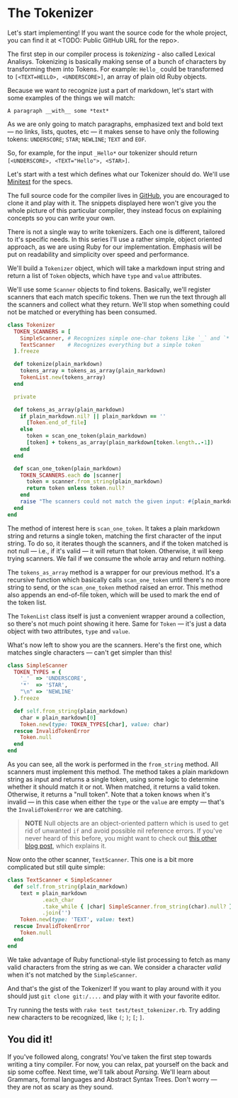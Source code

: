 # The Tokenizer
Let's start implementing! If you want the source code for the whole project, you
can find it at <TODO: Public GitHub URL for the repo>.

The first step in our compiler process is _tokenizing_ - also called Lexical
Analisys. Tokenizing is basically making sense of a bunch of characters by
transforming them into Tokens. For example: `Hello_` could be transformed to
`[<TEXT=HELLO>, <UNDERSCORE>]`, an array of plain old Ruby objects.

Because we want to recognize just a part of markdown, let's start with
some examples of the things we will match:

```
A paragraph __with__ some *text*
```

As we are only going to match paragraphs, emphasized text and bold text — no
links, lists, quotes, etc — it makes sense to have only the following tokens:
`UNDERSCORE`; `STAR`; `NEWLINE`; `TEXT` and `EOF`.

So, for example, for the input `_Hello*` our tokenizer should return
`[<UNDERSCORE>, <TEXT="Hello">, <STAR>]`.

Let's start with a test which defines what our Tokenizer should do. We'll use
[Minitest](https://github.com/seattlerb/minitest) for the specs.

The full source code for the compiler lives in [GitHub](), you are encouraged to
clone it and play with it. The snippets displayed here won't give you the whole
picture of this particular compiler, they instead focus on explaining concepts
so you can write your own.

There is not a single way to write tokenizers. Each one is different, tailored
to it's specific needs. In this series I'll use a rather simple, object oriented
approach, as we are using Ruby for our implementation. Emphasis will be put on
readability and simplicity over speed and performance.

We'll build a `Tokenizer` object, which will take a markdown input string and
return a list of `Token` objects, which have `type` and `value` attributes.

We'll use some `Scanner` objects to find tokens. Basically, we'll register
scanners that each match specific tokens. Then we run the text through all the
scanners and collect what they return. We'll stop when something could not be
matched or everything has been consumed.

```ruby
class Tokenizer
  TOKEN_SCANNERS = [
    SimpleScanner, # Recognizes simple one-char tokens like `_` and `*`
    TextScanner    # Recognizes everything but a simple token
  ].freeze

  def tokenize(plain_markdown)
    tokens_array = tokens_as_array(plain_markdown)
    TokenList.new(tokens_array)
  end  

  private

  def tokens_as_array(plain_markdown)
    if plain_markdown.nil? || plain_markdown == ''
      [Token.end_of_file]
    else
      token = scan_one_token(plain_markdown)
      [token] + tokens_as_array(plain_markdown[token.length..-1])
    end
  end

  def scan_one_token(plain_markdown)
    TOKEN_SCANNERS.each do |scanner|
      token = scanner.from_string(plain_markdown)
      return token unless token.null?
    end
    raise "The scanners could not match the given input: #{plain_markdown}"
  end
end
```

The method of interest here is `scan_one_token`. It takes a plain markdown
string and returns a single token, matching the first character of the input
string. To do so, it iterates though the scanners, and if the token matched is
not null — i.e., if it's valid — it will return that token. Otherwise, it will
keep trying scanners. We fail if we consume the whole array and return nothing.

The `tokens_as_array` method is a wrapper for our previous method. It's a
recursive function which basically calls `scan_one_token` until there's no more
string to send, or the `scan_one_token` method raised an error. This method also
appends an end-of-file token, which will be used to mark the end of the token
list.

The `TokenList` class itself is just a convenient wrapper around a collection, so
there's not much point showing it here. Same for `Token` — it's just a data
object with two attributes, `type` and `value`.

What's now left to show you are the scanners. Here's the first one, which
matches single characters — can't get simpler than this!

```ruby
class SimpleScanner
  TOKEN_TYPES = {
    '_'  => 'UNDERSCORE',
    '*'  => 'STAR',
    "\n" => 'NEWLINE'
  }.freeze

  def self.from_string(plain_markdown)
    char = plain_markdown[0]
    Token.new(type: TOKEN_TYPES[char], value: char)
  rescue InvalidTokenError
    Token.null
  end
end
```

As you can see, all the work is performed in the `from_string` method. All
scanners must implement this method. The method takes a plain markdown string as
input and returns a single token, using some logic to determine whether it should
match it or not. When matched, it returns a valid token. Otherwise, it returns a "null
token". Note that a token knows when it's invalid — in this case when either the
`type` or the `value` are empty — that's the `InvalidTokenError` we are catching.

> __NOTE__ Null objects are an object-oriented pattern which is used to get rid
> of unwanted `if` and avoid possible nil reference errors. If you've never
> heard of this before, you might want to check out [this other blog post](https://blog.beezwax.net/2016/03/25/avoid-nil-checks-code-confidently-be-happy/),
which explains it.

Now onto the other scanner, `TextScanner`. This one is a bit more complicated
but still quite simple:

```ruby
class TextScanner < SimpleScanner
  def self.from_string(plain_markdown)
    text = plain_markdown
           .each_char
           .take_while { |char| SimpleScanner.from_string(char).null? }
           .join('')
    Token.new(type: 'TEXT', value: text)
  rescue InvalidTokenError
    Token.null
  end
end
```

We take advantage of Ruby functional-style list processing to fetch as
many valid characters from the string as we can. We consider a character _valid_
when it's not matched by the `SimpleScanner`.

And that's the gist of the Tokenizer! If you want to play around with it you
should just `git clone git:/....` and play with it with your favorite editor.

Try running the tests with `rake test test/test_tokenizer.rb`. Try adding new
characters to be recognized, like `(`; `)`; `[`; `]`.

## You did it!
If you've followed along, congrats! You've taken the first step towards writing
a tiny compiler. For now, you can relax, pat yourself on the back and sip some
coffee. Next time, we'll talk about  _Parsing_. We'll learn about Grammars,
formal languages and Abstract Syntax Trees. Don't worry — they are not as
scary as they sound.
